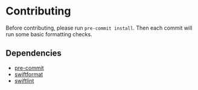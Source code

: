 # Contributing
Before contributing, please run `pre-commit install`.
Then each commit will run some basic formatting checks.

## Dependencies
* [pre-commit](https://pre-commit.com)
* [swiftformat](https://github.com/nicklockwood/SwiftFormat)
* [swiftlint](https://github.com/realm/SwiftLint)
